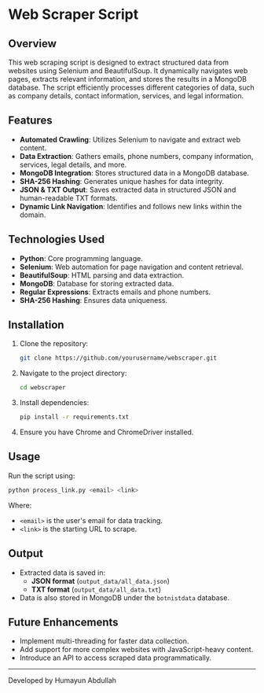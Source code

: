 # Web Scraper Script

## Overview
This web scraping script is designed to extract structured data from websites using Selenium and BeautifulSoup. It dynamically navigates web pages, extracts relevant information, and stores the results in a MongoDB database. The script efficiently processes different categories of data, such as company details, contact information, services, and legal information.

## Features
- **Automated Crawling**: Utilizes Selenium to navigate and extract web content.
- **Data Extraction**: Gathers emails, phone numbers, company information, services, legal details, and more.
- **MongoDB Integration**: Stores structured data in a MongoDB database.
- **SHA-256 Hashing**: Generates unique hashes for data integrity.
- **JSON & TXT Output**: Saves extracted data in structured JSON and human-readable TXT formats.
- **Dynamic Link Navigation**: Identifies and follows new links within the domain.

## Technologies Used
- **Python**: Core programming language.
- **Selenium**: Web automation for page navigation and content retrieval.
- **BeautifulSoup**: HTML parsing and data extraction.
- **MongoDB**: Database for storing extracted data.
- **Regular Expressions**: Extracts emails and phone numbers.
- **SHA-256 Hashing**: Ensures data uniqueness.

## Installation
1. Clone the repository:
   ```sh
   git clone https://github.com/yourusername/webscraper.git
   ```
2. Navigate to the project directory:
   ```sh
   cd webscraper
   ```
3. Install dependencies:
   ```sh
   pip install -r requirements.txt
   ```
4. Ensure you have Chrome and ChromeDriver installed.

## Usage
Run the script using:
```sh
python process_link.py <email> <link>
```
Where:
- `<email>` is the user's email for data tracking.
- `<link>` is the starting URL to scrape.

## Output
- Extracted data is saved in:
  - **JSON format** (`output_data/all_data.json`)
  - **TXT format** (`output_data/all_data.txt`)
- Data is also stored in MongoDB under the `botnistdata` database.

## Future Enhancements
- Implement multi-threading for faster data collection.
- Add support for more complex websites with JavaScript-heavy content.
- Introduce an API to access scraped data programmatically.

---
Developed by Humayun Abdullah

